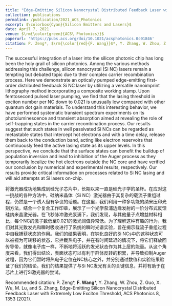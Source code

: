 ```yaml
---
title: "Edge-Emitting Silicon Nanocrystal Distributed Feedback Laser with Extremely Low Exciton Threshold"
collection: publications
permalink: /publication/2021_ACS_Photonics
excerpt: $\colorbox{Cyan}{Silicon Emitters and Lasers}$
date: April 7, 2021
venue: $\rm{\color{green}{ACS\ Photonics}}$
paperurl: 'https://pubs.acs.org/doi/10.1021/acsphotonics.0c01846'
citation: P. Zeng*, $\rm{\color{red}{F. Wang}}$*, Y. Zhang, W. Zhou, Z. Guo, X. Wu, M. Lu, and S. Zhang, Edge-Emitting Silicon Nanocrystal Distributed Feedback Laser with Extremely Low Exciton Threshold, ACS Photonics 8, 1353 (2021).
---
```

The successful integration of a laser into the silicon photonic chip has long been the holy grail of silicon photonics. Among the various methods addressing this challenge, silicon nanocrystal (Si NC) lasers remain a tempting but debated topic due to their complex carrier recombination process. Here we demonstrate an optically pumped edge-emitting first-order distributed feedback Si NC laser by utilizing a versatile nanoimprint lithography method incorporating a composite working stamp. Upon femtosecond pulsed laser pumping, we find that the lasing threshold in exciton number per NC down to 0.021 is unusually low compared with other quantum dot gain materials. To understand this interesting behavior, we have performed systematic transient spectrum experiments on its photoluminescence and transient absorption aimed at revealing the role of self-trapping states in the carrier recombination process. Our results suggest that such states in well passivated Si NCs can be regarded as metastable states that intercept hot electrons and with a time delay, release them back to the conduction band, acting like electron reservoirs that continuously feed the active lasing state as its upper levels. In this perspective, we conclude that the surface states can benefit the buildup of population inversion and lead to inhibition of the Auger process as they temporarily localize the hot electrons outside the NC core and have verified our conclusion by numerical and experimental results, respectively. Our results provide critical information on processes related to Si NC lasing and will aid attempts at Si lasers on-chip.


将激光器成功地集成到硅光子芯片中，长期以来一直是硅光子学的圣杯。在应对这一挑战的各种方法中，硅纳米晶体（Si NC）激光器由于其复杂的载流子重组过程，仍然是一个诱人但有争议的话题。在这里，我们利用一种多功能的纳米压印光刻方法，结合一个复合工作印章，展示了一个光学泵浦边缘发射的一阶分布式反馈硅纳米晶激光器。在飞秒脉冲激光泵浦下，我们发现，与其他量子点增益材料相比，每个NC的激子数低至0.021的激光阈值异常低。为了理解这种有趣的行为，我们对其光致发光和瞬时吸收进行了系统的瞬时光谱实验，旨在揭示载流子重组过程中自我捕获状态的作用。我们的结果表明，在钝化良好的Si NCs中的这种状态可以被视为可转移的状态，它拦截热电子，并在有时间延迟的情况下，将它们释放回传导带，就像电子库一样，不断地将活跃的发光状态作为其上层的能量。从这个角度来看，我们得出结论，表面状态可以有利于群体反转的积累，并导致抑制Auger过程，因为它们暂时将热电子定位在NC核心之外，并分别通过数值和实验结果验证了我们的结论。我们的结果提供了与Si NC发光有关的关键信息，并将有助于在芯片上进行Si激光器的尝试。

Recommended citation: P. Zeng\*, **F. Wang**\*, Y. Zhang, W. Zhou, Z. Guo, X. Wu, M. Lu, and S. Zhang, Edge-Emitting Silicon Nanocrystal Distributed Feedback Laser with Extremely Low Exciton Threshold, ACS Photonics 8, 1353 (2021).
